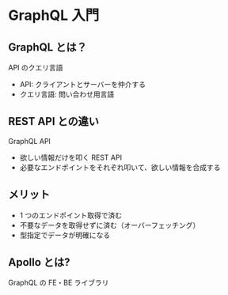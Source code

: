 # GraphQL 入門

## GraphQL とは？

API のクエリ言語

- API: クライアントとサーバーを仲介する
- クエリ言語: 問い合わせ用言語

## REST API との違い

GraphQL API

- 欲しい情報だけを叩く
  REST API
- 必要なエンドポイントをそれぞれ叩いて、欲しい情報を合成する

## メリット

- 1 つのエンドポイント取得で済む
- 不要なデータを取得せずに済む（オーバーフェッチング）
- 型指定でデータが明確になる

## Apollo とは?

GraphQL の FE・BE ライブラリ
